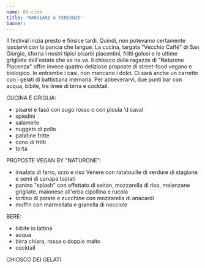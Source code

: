 ```yaml
---
name: 00-cibo
title: 'MANGIARE A TENDENZE'
banner:
---
```


Il festival inizia presto e finsice tardi. Quindi, non potevamo certamente lasciarvi con la pancia che langue. La cucina, targata "Vecchio Caffé" di San Giorgio, sforna i nostri tipici pisarèi piacentini, fritti golosi e le ultime grigliate dell'estate che se ne va. Il chiosco delle ragazze di "Naturone Piacenza" offre invece quattro deliziose proposte di street-food vegano e biologico. In entrambe i casi, non mancano i dolci. Ci sarà anche un carretto con i gelati di battistiana memoria. Per abbeverarvi, due punti bar con acqua, bibite, tre linee di birra e cocktail.

CUCINA E GRIGLIA:

* pisarèi e fasö con sugo rosso o con pìcula 'd caval
* spiedini
* salamelle
* nuggets di pollo
* patatine fritte
* cono di fritti
* torta

PROPOSTE VEGAN BY "NATURONE":

* insalata di farro, orzo e riso Venere con ratatouille di verdure di stagione e semi di canapa tostati
* panino "splash" con affettato di seitan, mozzarella di riso, melanzane grigliate, maionese all'erba cipollina e rucola
* tortino di patate e zucchine con mozzarella di anacardi
* muffin con marmellata e granella di nocciole

BERE:

* bibite in lattina
* acqua
* birra chiara, rossa o doppio malto
* cocktail

CHIOSCO DEI GELATI
